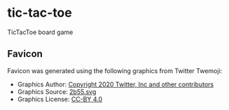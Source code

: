 # tic-tac-toe

TicTacToe board game

## Favicon

Favicon was generated using the following graphics from Twitter Twemoji:

- Graphics Author: [Copyright 2020 Twitter, Inc and other contributors](https://github.com/twitter/twemoji)
- Graphics Source: [2b55.svg](https://github.com/twitter/twemoji/blob/master/assets/svg/2b55.svg)
- Graphics License: [CC-BY 4.0](https://creativecommons.org/licenses/by/4.0/)
